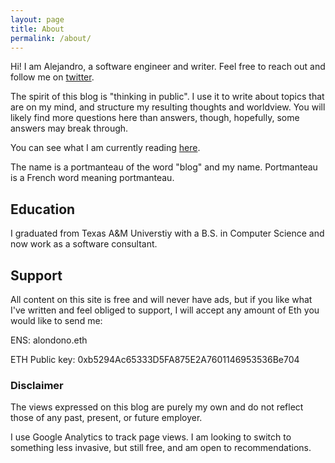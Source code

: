 ```yaml
---
layout: page
title: About
permalink: /about/
---
```


Hi! I am Alejandro, a software engineer and writer. Feel free to reach out and follow me on [twitter](https://twitter.com/alondono97).


The spirit of this blog is "thinking in public". I use it to write about topics that are on my mind, and structure my resulting thoughts and worldview. You will likely find more questions here than answers, though, hopefully, some answers may break through. 

You can see what I am currently reading [here](http://reading.alondono.me).

The name is a portmanteau of the word "blog" and my name.
Portmanteau is a French word meaning portmanteau.

## Education
I graduated from Texas A&M Universtiy with a B.S. in Computer Science and now work as a software consultant. 


## Support
All content on this site is free and will never have ads, but if you like what I've written and feel obliged to support, I will accept any amount of Eth you would like to send me: 

ENS: alondono.eth

ETH Public key: 0xb5294Ac65333D5FA875E2A7601146953536Be704

### Disclaimer
The views expressed on this blog are purely my own and do not reflect those of any past, present, or future employer. 

I use Google Analytics to track page views. I am looking to switch to something less invasive, but still free, and am open to recommendations.

